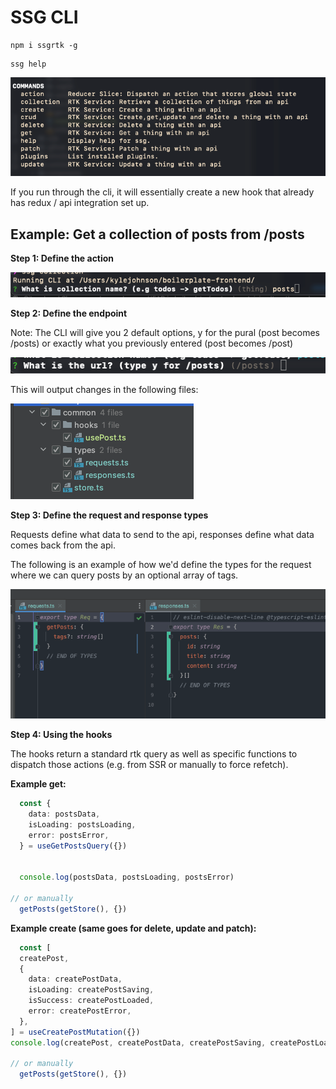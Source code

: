 # SSG CLI

```shell
npm i ssgrtk -g
```

```shell
ssg help
```

![img.png](cli.png)


If you run through the cli, it will essentially create a new hook that already has redux / api integration set up.

## Example: Get a collection of posts from /posts

**Step 1: Define the action**

![img.png](cli1.png)


**Step 2: Define the endpoint**

Note: The CLI will give you 2 default options, y for the pural (post becomes /posts) or exactly what you previously entered (post becomes /post)

![img.png](cli2.png)


This will output changes in the following files:

![img_1.png](cli3.png)

**Step 3: Define the request and response types**

Requests define what data to send to the api, responses define what data comes back from the api.

The following is an example of how we'd define the types for the request where we can query posts by an optional array of tags.

![img.png](cli4.png)


**Step 4: Using the hooks**

The hooks return a standard rtk query as well as specific functions to dispatch those actions (e.g. from SSR or manually to force refetch).


**Example get:**

```typescript
  const {
    data: postsData,
    isLoading: postsLoading,
    error: postsError,
  } = useGetPostsQuery({})


  console.log(postsData, postsLoading, postsError)

// or manually
  getPosts(getStore(), {})

```



**Example create (same goes for delete, update and patch):**

```typescript
  const [
  createPost,
  {
    data: createPostData,
    isLoading: createPostSaving,
    isSuccess: createPostLoaded,
    error: createPostError,
  },
] = useCreatePostMutation({})
console.log(createPost, createPostData, createPostSaving, createPostLoaded, createPostError)

// or manually
  getPosts(getStore(), {})

```



